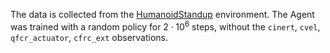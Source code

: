 The data is collected from the [HumanoidStandup](https://gymnasium.farama.org/environments/mujoco/humanoid_standup/) environment. The Agent was trained with a random policy for $2 \cdot 10^6$ steps, without the `cinert`, `cvel`, `qfcr_actuator`, `cfrc_ext` observations.
